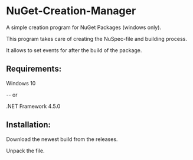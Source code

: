 # NuGet-Creation-Manager
A simple creation program for NuGet Packages (windows only).

This program takes care of creating the NuSpec-file and building process.

It allows to set events for after the build of the package.

## Requirements:

Windows 10

-- or

.NET Framework 4.5.0
## Installation:
Download the newest build from the releases.

Unpack the file.
